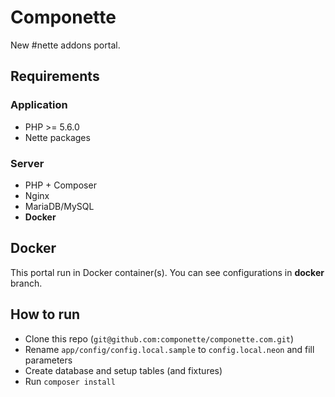 # Componette

New #nette addons portal. 

## Requirements

### Application

* PHP >= 5.6.0
* Nette packages

### Server

* PHP + Composer
* Nginx
* MariaDB/MySQL
* **Docker**

## Docker

This portal run in Docker container(s). You can see configurations in **docker** branch.

## How to run

- Clone this repo (`git@github.com:componette/componette.com.git`)
- Rename `app/config/config.local.sample` to `config.local.neon` and fill parameters
- Create database and setup tables (and fixtures)
- Run `composer install`
